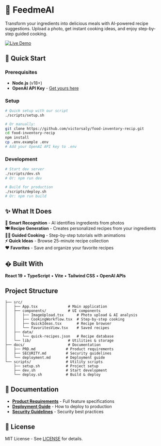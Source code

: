 # 🍳 FeedmeAI

Transform your ingredients into delicious meals with AI-powered recipe suggestions. Upload a photo, get instant cooking ideas, and enjoy step-by-step guided cooking.

[![Live Demo](https://img.shields.io/badge/Live%20Demo-feedmeai.victorsaly.com-orange?style=for-the-badge&logo=react)](https://feedmeai.victorsaly.com)

## 🚀 Quick Start

### Prerequisites
- **Node.js** (v18+)
- **OpenAI API Key** - [Get yours here](https://platform.openai.com/api-keys)

### Setup
```bash
# Quick setup with our script
./scripts/setup.sh

# Or manually:
git clone https://github.com/victorsaly/food-inventory-recip.git
cd food-inventory-recip
npm install
cp .env.example .env
# Add your OpenAI API key to .env
```

### Development
```bash
# Start dev server
./scripts/dev.sh
# Or: npm run dev

# Build for production  
./scripts/deploy.sh
# Or: npm run build
```

## ✨ What It Does

**📸 Smart Recognition** - AI identifies ingredients from photos  
**🍽️ Recipe Generation** - Creates personalized recipes from your ingredients  
**👨‍🍳 Guided Cooking** - Step-by-step tutorials with animations  
**⚡ Quick Ideas** - Browse 25-minute recipe collection  
**❤️ Favorites** - Save and organize your favorite recipes  

## � Built With

**React 19** • **TypeScript** • **Vite** • **Tailwind CSS** • **OpenAI APIs**

##  Project Structure

```
├── src/
│   ├── App.tsx              # Main application
│   ├── components/          # UI components
│   │   ├── ImageUpload.tsx      # Photo upload & AI analysis  
│   │   ├── CookingWorkflow.tsx  # Step-by-step cooking
│   │   ├── QuickIdeas.tsx       # Recipe browser
│   │   └── FavoritesView.tsx    # Saved recipes
│   ├── data/
│   │   └── quick-recipes.json   # Recipe database
│   └── lib/                 # Utilities & storage
├── docs/                    # Documentation
│   ├── PRD.md              # Product requirements  
│   ├── SECURITY.md         # Security guidelines
│   └── deployment.md       # Deployment guide
└── scripts/                # Utility scripts
    ├── setup.sh            # Project setup
    ├── dev.sh              # Start development  
    └── deploy.sh           # Build & deploy
```

## 📖 Documentation

- **[Product Requirements](./docs/PRD.md)** - Full feature specifications
- **[Deployment Guide](./docs/deployment.md)** - How to deploy to production
- **[Security Guidelines](./docs/SECURITY.md)** - Security best practices

## 📄 License

MIT License - See [LICENSE](./LICENSE) for details.
